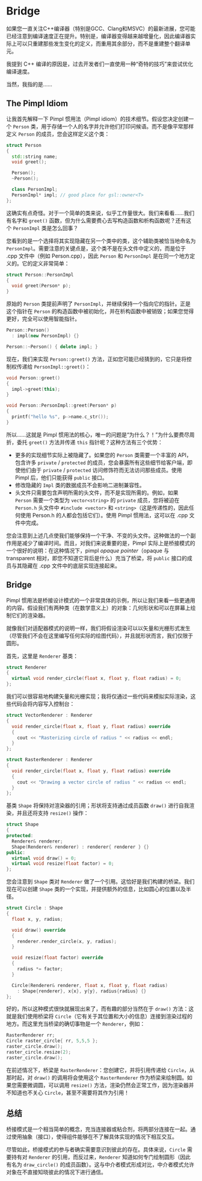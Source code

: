 # Bridge

如果您一直关注C++编译器（特别是GCC、Clang和MSVC）的最新进展，您可能已经注意到编译速度正在提升。特别是，编译器变得越来越增量化，因此编译器实际上可以只重建那些发生变化的定义，而重用其余部分，而不是重建整个翻译单元。

我提到 C++ 编译的原因是，过去开发者们一直使用一种“奇特的技巧”来尝试优化编译速度。

当然，我指的是……

## The Pimpl Idiom

让我首先解释一下 Pimpl 惯用法（Pimpl idiom）的技术细节。假设您决定创建一个 `Person` 类，用于存储一个人的名字并允许他们打印问候语。而不是像平常那样定义 `Person` 的成员，您会这样定义这个类：

```c++
struct Person
{
  std::string name;
  void greet();

  Person();
  ~Person();

  class PersonImpl;
  PersonImpl* impl; // good place for gsl::owner<T>
};
```

这确实有点奇怪。对于一个简单的类来说，似乎工作量很大。我们来看看……我们有名字和 `greet()` 函数，但为什么需要费心去写构造函数和析构函数呢？还有这个 `PersonImpl` 类是怎么回事？

您看到的是一个选择将其实现隐藏在另一个类中的类，这个辅助类被恰当地命名为 `PersonImpl`。需要注意的关键点是，这个类不是在头文件中定义的，而是位于 .cpp 文件中（例如 Person.cpp），因此 `Person` 和 `PersonImpl` 是在同一个地方定义的。它的定义非常简单：

```c++
struct Person::PersonImpl
{
  void greet(Person* p);
}
```

原始的 `Person` 类提前声明了 `PersonImpl`，并继续保持一个指向它的指针。正是这个指针在 `Person` 的构造函数中被初始化，并在析构函数中被销毁；如果您觉得更好，完全可以使用智能指针。

```c++
Person::Person()
  : impl(new PersonImpl) {}

Person::~Person() { delete impl; }
```

现在，我们来实现 `Person::greet()` 方法，正如您可能已经猜到的，它只是将控制权传递给 `PersonImpl::greet()`：

```c++
void Person::greet()
{
  impl->greet(this);
}

void Person::PersonImpl::greet(Person* p)
{
  printf("hello %s", p->name.c_str());
}
```

所以……这就是 Pimpl 惯用法的核心，唯一的问题是“为什么？！”为什么要费尽周折，委托 `greet()` 方法并传递 `this` 指针呢？这种方法有三个优势：

- 更多的实现细节实际上被隐藏了。如果您的 `Person` 类需要一个丰富的 API，包含许多 `private` / `protected` 的成员，您会暴露所有这些细节给客户端，即使他们由于 `private` / `protected` 访问修饰符而无法访问那些成员。使用 Pimpl 后，他们只能获得 `public` 接口。
- 修改隐藏的 `Impl` 类的数据成员不会影响二进制兼容性。
- 头文件只需要包含声明所需的头文件，而不是实现所需的。例如，如果 `Person` 需要一个类型为 `vector<string>` 的 `private` 成员，您将被迫在 `Person.h` 头文件中 `#include <vector>` 和 `<string>`（这是传递性的，因此任何使用 Person.h 的人都会包括它们）。使用 Pimpl 惯用法，这可以在 .cpp 文件中完成。

您会注意到上述几点使我们能够保持一个干净、不变的头文件。这种做法的一个副作用是减少了编译时间。而且，对我们来说重要的是，Pimpl 实际上是桥接模式的一个很好的说明：在这种情况下，pimpl *opaque pointer*（opaque 与 transparent 相对，即您不知道它背后是什么）充当了桥梁，将 `public` 接口的成员与其隐藏在 .cpp 文件中的底层实现连接起来。

## Bridge

Pimpl 惯用法是桥接设计模式的一个非常具体的示例，所以让我们来看一些更通用的内容。假设我们有两种类（在数学意义上）的对象：几何形状和可以在屏幕上绘制它们的渲染器。

就像我们对适配器模式的说明一样，我们将假设渲染可以以矢量和光栅形式发生（尽管我们不会在这里编写任何实际的绘图代码），并且就形状而言，我们仅限于圆形。

首先，这里是 `Renderer` 基类：

```c++
struct Renderer
{
  virtual void render_circle(float x, float y, float radius) = 0;
};
```

我们可以很容易地构建矢量和光栅实现；我将仅通过一些代码来模拟实际渲染，这些代码会将内容写入控制台：

```c++
struct VectorRenderer : Renderer
{
  void render_circle(float x, float y, float radius) override
  {
    cout << "Rasterizing circle of radius " << radius << endl;
  }
};

struct RasterRenderer : Renderer
{
  void render_circle(float x, float y, float radius) override
  {
    cout << "Drawing a vector circle of radius " << radius << endl;
  }
};
```

基类 `Shape` 将保持对渲染器的引用；形状将支持通过成员函数 `draw()` 进行自我渲染，并且还将支持 `resize()` 操作：

```c++
struct Shape
{
protected:
  Renderer& renderer;
  Shape(Renderer& renderer) : renderer{ renderer } {}
public:
  virtual void draw() = 0;
  virtual void resize(float factor) = 0;
};
```

您会注意到 `Shape` 类对 `Renderer` 做了一个引用。这恰好是我们构建的桥梁。我们现在可以创建 `Shape` 类的一个实现，并提供额外的信息，比如圆心的位置以及半径。

```c++
struct Circle : Shape
{
  float x, y, radius;

  void draw() override
  {
    renderer.render_circle(x, y, radius);
  }

  void resize(float factor) override
  {
    radius *= factor;
  }

  Circle(Renderer& renderer, float x, float y, float radius)
    : Shape{renderer}, x{x}, y{y}, radius{radius} {}
};
```

好的，所以这种模式很快就展现出来了，而有趣的部分当然在于 `draw()` 方法：这就是我们使用桥梁将 `Circle`（它有关于其位置和大小的信息）连接到渲染过程的地方。而这里充当桥梁的确切事物是一个 `Renderer`，例如：

```c++
RasterRenderer rr;
Circle raster_circle{ rr, 5,5,5 };
raster_circle.draw();
raster_circle.resize(2);
raster_circle.draw();
```

在前述情况下，桥梁是 `RasterRenderer`：您创建它，并将引用传递给 `Circle`，从那时起，对 `draw()` 的调用将会使用这个 `RasterRenderer` 作为桥梁来绘制圆。如果您需要微调圆，可以调用 `resize()` 方法，渲染仍然会正常工作，因为渲染器并不知道也不关心 `Circle`，甚至不需要将其作为引用！

## 总结

桥接模式是一个相当简单的概念，充当连接器或粘合剂，将两部分连接在一起。通过使用抽象（接口），使得组件能够在不了解具体实现的情况下相互交互。

尽管如此，桥接模式的参与者确实需要意识到彼此的存在。具体来说，`Circle` 需要持有对 `Renderer` 的引用，而反过来，`Renderer` 知道如何专门绘制圆形（因此有名为 `draw_circle()` 的成员函数）。这与中介者模式形成对比，中介者模式允许对象在不直接知晓彼此的情况下进行通信。

